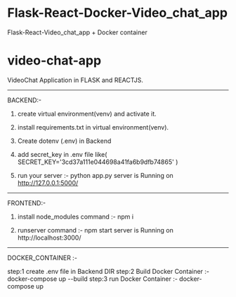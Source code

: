 # Flask-React-Docker-Video_chat_app
Flask-React-Video_chat_app + Docker container


# video-chat-app
VideoChat Application in FLASK and REACTJS.

_______________________________________________________
BACKEND:-


1. create virtual environment(venv) and activate it.
2. install requirements.txt in virtual environment(venv).

3. Create dotenv (.env) in Backend 
4. add secret_key in .env file like( SECRET_KEY='3cd37a111e044698a41fa6b9dfb74865'  )

5. run your server :- python app.py
   server is Running on http://127.0.0.1:5000/

________________________________________________________
FRONTEND:-

1. install node_modules command :- npm i

2. runserver command :- npm start
   server is Running on http://localhost:3000/
________________________________________________________

DOCKER_CONTAINER :-

step:1 create .env file in Backend DIR
step:2 Build Docker Container :- docker-compose up --build
step:3 run Docker Container :- docker-compose up
